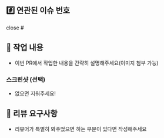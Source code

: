 ## #️⃣ 연관된 이슈 번호
close #

## 📝 작업 내용
- 이번 PR에서 작업한 내용을 간략히 설명해주세요(이미지 첨부 가능)

### 스크린샷 (선택)
- 없으면 지워주세요!

## 💬 리뷰 요구사항

- 리뷰어가 특별히 봐주었으면 하는 부분이 있다면 작성해주세요
